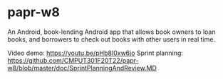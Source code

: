 # papr-w8

An Android, book-lending Android app that allows book owners to loan books, and borrowers to check out books with other users in real time.

Video demo: https://youtu.be/pHb8I0xw6jo
Sprint planning: https://github.com/CMPUT301F20T22/papr-w8/blob/master/doc/SprintPlanningAndReview.MD
